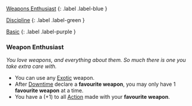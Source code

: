 
[Weapons Enthusiast](Game/Character-Development#Weapons%20Enthusiast)
{: .label .label-blue }

[Discipline](Game/Character-Development#Discipline)
{: .label .label-green }

[Basic](Game/Character-Development#Basic)
{: .label .label-purple }
### Weapon Enthusiast
*You love weapons, and everything about them. So much there is one you take extra care with.*
* You can use any [Exotic](Game/Core/Blocks/Exotic) weapon.
* After [Downtime](Game/Telling-The-Story#Downtime) declare a **favourite weapon**, you may only have 1 **favourite weapon** at a time.
* You have a (+1) to all [Action](Game/Core/Terminology#Action) made with your **favourite weapon**.